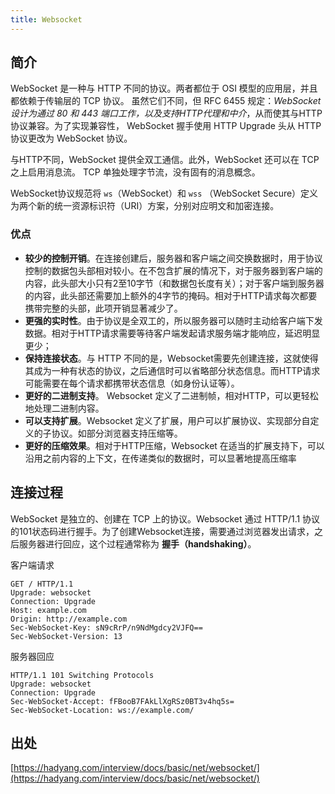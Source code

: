```yaml
---
title: Websocket
---
```


## 简介 

WebSocket 是一种与 HTTP 不同的协议。两者都位于 OSI 模型的应用层，并且都依赖于传输层的 TCP 协议。 虽然它们不同，但 RFC 6455 规定：_WebSocket设计为通过 80 和 443 端口工作，以及支持HTTP代理和中介_，从而使其与HTTP协议兼容。为了实现兼容性， WebSocket 握手使用 HTTP Upgrade 头从 HTTP 协议更改为 WebSocket 协议。

与HTTP不同，WebSocket 提供全双工通信。此外，WebSocket 还可以在 TCP 之上启用消息流。 TCP 单独处理字节流，没有固有的消息概念。

WebSocket协议规范将 `ws`（WebSocket）和 `wss` （WebSocket Secure）定义为两个新的统一资源标识符（URI）方案，分别对应明文和加密连接。

### 优点 

- **较少的控制开销**。在连接创建后，服务器和客户端之间交换数据时，用于协议控制的数据包头部相对较小。在不包含扩展的情况下，对于服务器到客户端的内容，此头部大小只有2至10字节（和数据包长度有关）；对于客户端到服务器的内容，此头部还需要加上额外的4字节的掩码。相对于HTTP请求每次都要携带完整的头部，此项开销显著减少了。
- **更强的实时性**。由于协议是全双工的，所以服务器可以随时主动给客户端下发数据。相对于HTTP请求需要等待客户端发起请求服务端才能响应，延迟明显更少；
- **保持连接状态**。与 HTTP 不同的是，Websocket需要先创建连接，这就使得其成为一种有状态的协议，之后通信时可以省略部分状态信息。而HTTP请求可能需要在每个请求都携带状态信息（如身份认证等）。
- **更好的二进制支持**。 Websocket 定义了二进制帧，相对HTTP，可以更轻松地处理二进制内容。
- **可以支持扩展**。Websocket 定义了扩展，用户可以扩展协议、实现部分自定义的子协议。如部分浏览器支持压缩等。
- **更好的压缩效果**。相对于HTTP压缩，Websocket 在适当的扩展支持下，可以沿用之前内容的上下文，在传递类似的数据时，可以显著地提高压缩率

## 连接过程 

WebSocket 是独立的、创建在 TCP 上的协议。Websocket 通过 HTTP/1.1 协议的101状态码进行握手。为了创建Websocket连接，需要通过浏览器发出请求，之后服务器进行回应，这个过程通常称为 **握手（handshaking）**。

客户端请求

```log
GET / HTTP/1.1
Upgrade: websocket
Connection: Upgrade
Host: example.com
Origin: http://example.com
Sec-WebSocket-Key: sN9cRrP/n9NdMgdcy2VJFQ==
Sec-WebSocket-Version: 13
```

服务器回应

```log
HTTP/1.1 101 Switching Protocols
Upgrade: websocket
Connection: Upgrade
Sec-WebSocket-Accept: fFBooB7FAkLlXgRSz0BT3v4hq5s=
Sec-WebSocket-Location: ws://example.com/
```

## 出处
[https://hadyang.com/interview/docs/basic/net/websocket/](https://hadyang.com/interview/docs/basic/net/websocket/)
